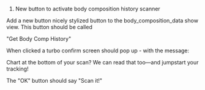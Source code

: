 1.  New button to activate body composition history scanner

Add a new button nicely stylized button to the body_composition_data show view.  This button should be called 

"Get Body Comp History"

When clicked a turbo confirm screen should pop up - with the message:

Chart at the bottom of your scan?  We can read that too—and jumpstart your tracking!

The "OK" button should say "Scan it!"


<!--stackedit_data:
eyJoaXN0b3J5IjpbOTk3Mjc2MjYxLDU5MzgwOTgyMSwtMjA4OD
c0NjYxMiwtMTAxNzUwNTgwLDEwNDQzNTYxOTIsNjQ1NTY0NDUs
OTk0NTAxNDAwLC0xMzMxNDU0NDMxLDUwMDA5NTI3NiwxNzQ3MD
czMTA0LDY5NTk1ODU0Myw5NTU2MzM0MjUsODM1MzgwOTY5LDE1
ODAzMDk2OTcsMjEyMTY3NzEyMV19
-->